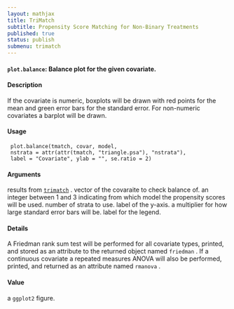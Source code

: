 ```yaml
---
layout: mathjax	
title: TriMatch
subtitle: Propensity Score Matching for Non-Binary Treatments
published: true
status: publish
submenu: trimatch
---
```



#### `plot.balance`: Balance plot for the given covariate. ####

#### Description ####


 If the covariate is numeric, boxplots will be drawn with
 red points for the mean and green error bars for the
 standard error. For non-numeric covariates a barplot will
 be drawn.


#### Usage ####

     
     plot.balance(tmatch, covar, model,
     nstrata = attr(attr(tmatch, "triangle.psa"), "nstrata"),
     label = "Covariate", ylab = "", se.ratio = 2)


#### Arguments ####

results from [`trimatch`](trimatch.html) . vector of the covaraite to check balance of. an integer between 1 and 3 indicating from which model the propensity scores will be used. number of strata to use. label of the y-axis. a multiplier for how large standard error bars will be. label for the legend.

#### Details ####


 A Friedman rank sum test will be performed for all
 covariate types, printed, and stored as an attribute to
 the returned object named `friedman` . If a
 continuous covariate a repeated measures ANOVA will also
 be performed, printed, and returned as an attribute named
  `rmanova` .


#### Value ####


 a `ggplot2` figure.


